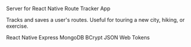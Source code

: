 Server for React Native Route Tracker App

Tracks and saves a user's routes. Useful for touring a new city, hiking, or exercise.

React Native
Express
MongoDB
BCrypt
JSON Web Tokens
